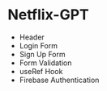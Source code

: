 # Netflix-GPT
- Header
- Login Form 
- Sign Up Form
- Form Validation
- useRef Hook
- Firebase Authentication